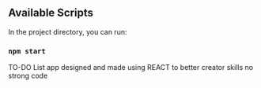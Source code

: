 ## Available Scripts

In the project directory, you can run:

### `npm start`

TO-DO List app designed and made using REACT to better creator skills
no strong code
